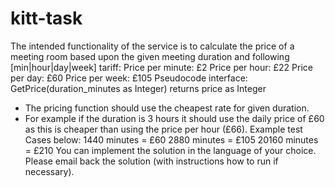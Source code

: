 # kitt-task

The intended functionality of the service is to calculate the price of a
meeting room based upon the given meeting duration and following
[min|hour|day|week] tariff:
Price per minute: £2
Price per hour: £22
Price per day: £60
Price per week: £105
Pseudocode interface:
GetPrice(duration_minutes as Integer) returns price as Integer
- The pricing function should use the cheapest rate for given
duration.
- For example if the duration is 3 hours it should use the daily price
of £60 as this is cheaper than using the price per hour (£66).
Example test Cases below:
1440 minutes = £60
2880 minutes = £105
20160 minutes = £210
You can implement the solution in the language of your choice. Please
email back the solution (with instructions how to run if necessary).
